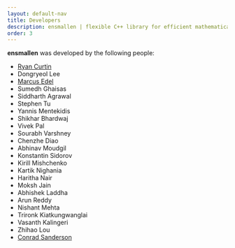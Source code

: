 ```yaml
---
layout: default-nav
title: Developers
description: ensmallen | flexible C++ library for efficient mathematical optimization
order: 3
---
```

**ensmallen** was developed by the following people:


 * [Ryan Curtin](ratml.org)
 * Dongryeol Lee
 * [Marcus Edel](kurg.org)
 * Sumedh Ghaisas
 * Siddharth Agrawal
 * Stephen Tu
 * Yannis Mentekidis
 * Shikhar Bhardwaj
 * Vivek Pal
 * Sourabh Varshney
 * Chenzhe Diao
 * Abhinav Moudgil
 * Konstantin Sidorov
 * Kirill Mishchenko
 * Kartik Nighania
 * Haritha Nair
 * Moksh Jain
 * Abhishek Laddha
 * Arun Reddy
 * Nishant Mehta
 * Trironk Kiatkungwanglai
 * Vasanth Kalingeri
 * Zhihao Lou
 * [Conrad Sanderson](conradsanderson.id.au)
